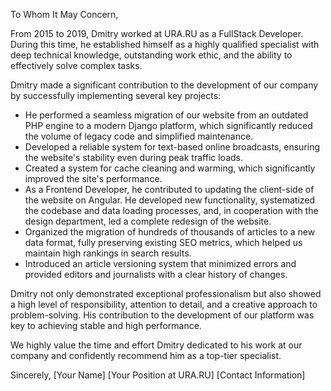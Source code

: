 To Whom It May Concern,

From 2015 to 2019, Dmitry worked at URA.RU as a FullStack Developer. During this time, he established himself as a highly qualified specialist with deep technical knowledge, outstanding work ethic, and the ability to effectively solve complex tasks.

Dmitry made a significant contribution to the development of our company by successfully implementing several key projects:

- He performed a seamless migration of our website from an outdated PHP engine to a modern Django platform, which significantly reduced the volume of legacy code and simplified maintenance.
- Developed a reliable system for text-based online broadcasts, ensuring the website's stability even during peak traffic loads.
- Created a system for cache cleaning and warming, which significantly improved the site's performance.
- As a Frontend Developer, he contributed to updating the client-side of the website on Angular. He developed new functionality, systematized the codebase and data loading processes, and, in cooperation with the design department, led a complete redesign of the website.
- Organized the migration of hundreds of thousands of articles to a new data format, fully preserving existing SEO metrics, which helped us maintain high rankings in search results.
- Introduced an article versioning system that minimized errors and provided editors and journalists with a clear history of changes.

Dmitry not only demonstrated exceptional professionalism but also showed a high level of responsibility, attention to detail, and a creative approach to problem-solving. His contribution to the development of our platform was key to achieving stable and high performance.

We highly value the time and effort Dmitry dedicated to his work at our company and confidently recommend him as a top-tier specialist.

Sincerely,
[Your Name]
[Your Position at URA.RU]
[Contact Information]
